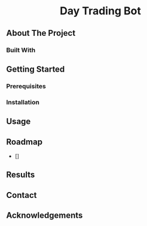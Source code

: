 <h1 align="center">Day Trading Bot</h1>

## About The Project



### Built With



## Getting Started



### Prerequisites



### Installation



## Usage



## Roadmap

- []

## Results



## Contact



## Acknowledgements

